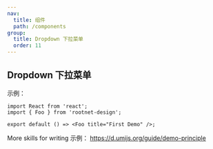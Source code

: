 ```yaml
---
nav:
  title: 组件
  path: /components
group:
  title: Dropdown 下拉菜单
  order: 11
---
```


## Dropdown 下拉菜单

示例：

```tsx
import React from 'react';
import { Foo } from 'rootnet-design';

export default () => <Foo title="First Demo" />;
```

More skills for writing 示例： https://d.umijs.org/guide/demo-principle
